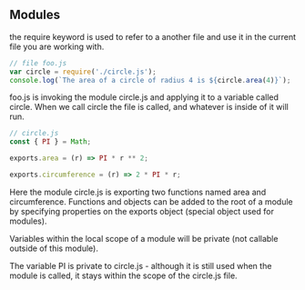 ## Modules

the require keyword is used to refer to a another file and use it in the current file you are working with.

```js
// file foo.js
var circle = require('./circle.js');
console.log(`The area of a circle of radius 4 is ${circle.area(4)}`);
```

foo.js is invoking the module circle.js and applying it to a variable called circle. When we call circle the file is called, and whatever is inside of it will run.

```js
// circle.js
const { PI } = Math;

exports.area = (r) => PI * r ** 2;

exports.circumference = (r) => 2 * PI * r;
```

Here the module circle.js is exporting two functions named area and circumference. Functions and objects can be added to the root of a module by specifying properties on the exports object (special object used for modules).

Variables within the local scope of a module will be private (not callable outside of this module).

The variable PI is private to circle.js - although it is still used when the module is called, it stays within the scope of the circle.js file.


